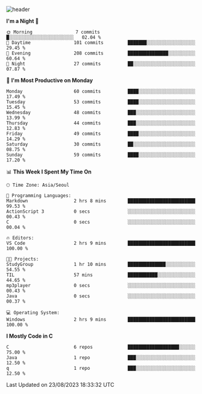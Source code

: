 
![header](https://capsule-render.vercel.app/api?type=slice&color=323C73&height=100&section=header&text=Hi!%20I'm%20Min-hee&fontSize=90&animation=twinkling&fontColor=D5C2EE)


<!--START_SECTION:waka-->
**I'm a Night 🦉** 

```text
🌞 Morning                7 commits           █░░░░░░░░░░░░░░░░░░░░░░░░   02.04 % 
🌆 Daytime                101 commits         ███████░░░░░░░░░░░░░░░░░░   29.45 % 
🌃 Evening                208 commits         ███████████████░░░░░░░░░░   60.64 % 
🌙 Night                  27 commits          ██░░░░░░░░░░░░░░░░░░░░░░░   07.87 % 
```
📅 **I'm Most Productive on Monday** 

```text
Monday                   60 commits          ████░░░░░░░░░░░░░░░░░░░░░   17.49 % 
Tuesday                  53 commits          ████░░░░░░░░░░░░░░░░░░░░░   15.45 % 
Wednesday                48 commits          ███░░░░░░░░░░░░░░░░░░░░░░   13.99 % 
Thursday                 44 commits          ███░░░░░░░░░░░░░░░░░░░░░░   12.83 % 
Friday                   49 commits          ████░░░░░░░░░░░░░░░░░░░░░   14.29 % 
Saturday                 30 commits          ██░░░░░░░░░░░░░░░░░░░░░░░   08.75 % 
Sunday                   59 commits          ████░░░░░░░░░░░░░░░░░░░░░   17.20 % 
```


📊 **This Week I Spent My Time On** 

```text
🕑︎ Time Zone: Asia/Seoul

💬 Programming Languages: 
Markdown                 2 hrs 8 mins        █████████████████████████   99.53 % 
ActionScript 3           0 secs              ░░░░░░░░░░░░░░░░░░░░░░░░░   00.43 % 
C                        0 secs              ░░░░░░░░░░░░░░░░░░░░░░░░░   00.04 % 

🔥 Editors: 
VS Code                  2 hrs 9 mins        █████████████████████████   100.00 % 

🐱‍💻 Projects: 
StudyGroup               1 hr 10 mins        ██████████████░░░░░░░░░░░   54.55 % 
TIL                      57 mins             ███████████░░░░░░░░░░░░░░   44.65 % 
mp3player                0 secs              ░░░░░░░░░░░░░░░░░░░░░░░░░   00.43 % 
Java                     0 secs              ░░░░░░░░░░░░░░░░░░░░░░░░░   00.37 % 

💻 Operating System: 
Windows                  2 hrs 9 mins        █████████████████████████   100.00 % 
```

**I Mostly Code in C** 

```text
C                        6 repos             ███████████████████░░░░░░   75.00 % 
Java                     1 repo              ███░░░░░░░░░░░░░░░░░░░░░░   12.50 % 
q                        1 repo              ███░░░░░░░░░░░░░░░░░░░░░░   12.50 % 
```




 Last Updated on 23/08/2023 18:33:32 UTC
<!--END_SECTION:waka-->










<!-- 깃허브 프로필 스탯 오류 https://80000coding.oopy.io/c4235590-9033-49b3-943c-f8b6c1bfbc36 --!>

 <!--
**Minhee713/Minhee713** is a ✨ _special_ ✨ repository because its `README.md` (this file) appears on your GitHub profile.

Here are some ideas to get you started:

- 🔭 I’m currently working on ...
- 🌱 I’m currently learning ...
- 👯 I’m looking to collaborate on ...
- 🤔 I’m looking for help with ...
- 💬 Ask me about ...
- 📫 How to reach me: ...
- 😄 Pronouns: ...
- ⚡ Fun fact: ...
-->
